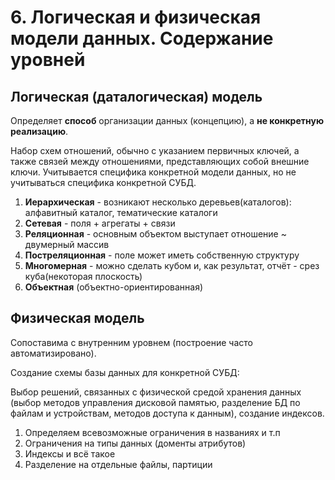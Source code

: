# 6. Логическая и физическая модели данных. Содержание уровней

## Логическая (даталогическая) модель

Определяет **способ** организации данных (концепцию), а **не конкретную реализацию**.

Набор схем отношений, обычно с указанием первичных ключей, а также связей между отношениями, представляющих собой внешние ключи. Учитывается специфика конкретной модели данных, но не учитываться специфика конкретной СУБД.

1. **Иерархическая** - возникают несколько деревьев(каталогов): алфавитный каталог, тематические каталоги
2. **Сетевая** - поля + агрегаты + связи
3. **Реляционная** - основным объектом выступает отношение ~ двумерный массив
4. **Постреляционная** - поле может иметь собственную структуру
5. **Многомерная** - можно сделать кубом и, как результат, отчёт - срез куба(некоторая плоскость)
6. **Объектная** (объектно-ориентированная)

## Физическая модель

Сопоставима с внутренним уровнем (построение часто автоматизировано).

Создание схемы базы данных для конкретной СУБД:

Выбор решений, связанных с физической средой хранения данных (выбор методов управления дисковой памятью, разделение БД по файлам и устройствам, методов доступа к данным), создание индексов.

1. Определяем всевозможные ограничения в названиях и т.п
2. Ограничения на типы данных (доменты атрибутов)
3. Индексы и всё такое
4. Разделение на отдельные файлы, партиции

